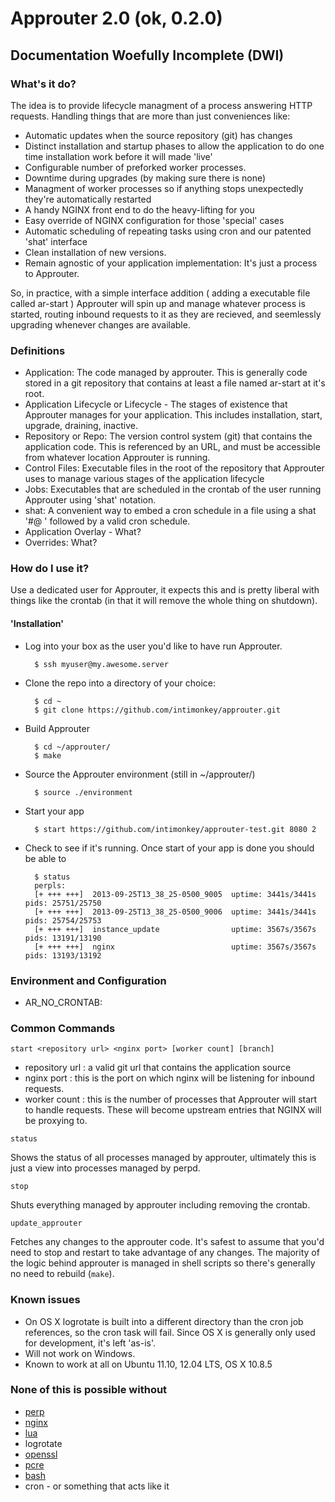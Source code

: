 # Approuter 2.0 (ok, 0.2.0)
## Documentation Woefully Incomplete (DWI)

### What's it do?
The idea is to provide lifecycle managment of a process answering HTTP requests. 
Handling things that are more than just conveniences like:

- Automatic updates when the source repository (git) has changes
- Distinct installation and startup phases to allow the application to do one time installation work before it will made 'live'
- Configurable number of preforked worker processes.  
- Downtime during upgrades (by making sure there is none)
- Managment of worker processes so if anything stops unexpectedly they're automatically restarted
- A handy NGINX front end to do the heavy-lifting for you
- Easy override of NGINX configuration for those 'special' cases
- Automatic scheduling of repeating tasks using cron and our patented 'shat' interface
- Clean installation of new versions. 
- Remain agnostic of your application implementation: It's just a process to Approuter.

So, in practice, with a simple interface addition ( adding a executable file called ar-start ) Approuter will spin up and manage whatever process is started, routing inbound requests to it as they are recieved, and seemlessly upgrading whenever changes are available.

### Definitions

- Application: The code managed by approuter.  This is generally code stored in a git repository that contains at least a file named ar-start at it's root.
- Application Lifecycle or Lifecycle - The stages of existence that Approuter manages for your application.  This includes installation, start, upgrade, draining, inactive.
- Repository or Repo: The version control system (git) that contains the application code.  This is referenced by an URL, and must be accessible from whatever location Approuter is running.
- Control Files: Executable files in the root of the repository that Approuter uses to manage various stages of the application lifecycle
- Jobs: Executables that are scheduled in the crontab of the user running Approuter using 'shat' notation.
- shat: A convenient way to embed a cron schedule in a file using a shat '#@ ' followed by a valid cron schedule.
- Application Overlay - What?
- Overrides: What?


### How do I use it?

Use a dedicated user for Approuter, it expects this and is pretty liberal with things like the crontab (in that it will remove the whole thing on shutdown).


#### 'Installation'
- Log into your box as the user you'd like to have run Approuter.
  
        $ ssh myuser@my.awesome.server
- Clone the repo into a directory of your choice:

        $ cd ~
        $ git clone https://github.com/intimonkey/approuter.git
- Build Approuter

        $ cd ~/approuter/
        $ make
- Source the Approuter environment (still in ~/approuter/)

        $ source ./environment
- Start your app

        $ start https://github.com/intimonkey/approuter-test.git 8080 2

- Check to see if it's running.  Once start of your app is done you should be able to 

        $ status
        perpls:
        [+ +++ +++]  2013-09-25T13_38_25-0500_9005  uptime: 3441s/3441s  pids: 25751/25750
        [+ +++ +++]  2013-09-25T13_38_25-0500_9006  uptime: 3441s/3441s  pids: 25754/25753
        [+ +++ +++]  instance_update                uptime: 3567s/3567s  pids: 13191/13190
        [+ +++ +++]  nginx                          uptime: 3567s/3567s  pids: 13193/13192

### Environment and Configuration

* AR_NO_CRONTAB:

### Common Commands

    start <repository url> <nginx port> [worker count] [branch]

* repository url : a valid git url that contains the application source
* nginx port : this is the port on which nginx will be listening for inbound requests.
* worker count : this is the number of processes that Approuter will start to handle requests.  These will become upstream entries that NGINX will be proxying to.


<!-- -->

    status

Shows the status of all processes managed by approuter, ultimately this is just a view into processes managed by perpd.

    stop

Shuts everything managed by approuter including removing the crontab.

    update_approuter

Fetches any changes to the approuter code. It's safest to assume that you'd need to
stop and restart to take advantage of any changes.  The majority of the logic behind approuter is managed in shell scripts so there's generally no need to rebuild (`make`).


### Known issues

- On OS X logrotate is built into a different directory than the cron job references, so the cron task will fail.  Since OS X is generally only used for development, it's left 'as-is'.
- Will not work on Windows.
- Known to work at all on Ubuntu 11.10, 12.04 LTS, OS X 10.8.5

### None of this is possible without
- [perp](http://b0llix.net/perp/)
- [nginx](http://nginx.org/)
- [lua](http://www.lua.org/)
- logrotate
- [openssl](http://www.openssl.org/)
- [pcre](http://www.pcre.org/)
- [bash](http://www.gnu.org/software/bash/)
- cron - or something that acts like it
